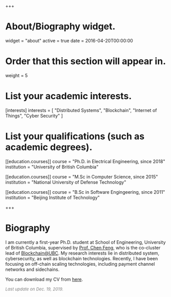 +++
# About/Biography widget.
widget = "about"
active = true
date = 2016-04-20T00:00:00

# Order that this section will appear in.
weight = 5

# List your academic interests.
[interests]
  interests = [
    "Distributed Systems",
    "Blockchain",
    "Internet of Things",
    "Cyber Security"
  ]

# List your qualifications (such as academic degrees).
[[education.courses]]
  course = "Ph.D. in Electrical Engineering, since 2018"
  institution = "University of British Columbia"

[[education.courses]]
  course = "M.Sc in Computer Science, since 2015"
  institution = "National University of Defense Technology"

[[education.courses]]
  course = "B.Sc in Software Engingeering, since 2011"
  institution = "Beijing Institute of Technology"

+++

# Biography

I am currently a first-year Ph.D. student at School of Engineering, University of British Columbia, supervised by [Prof. Chen Feng](https://people.ok.ubc.ca/cfeng01/index.html), who is the co-cluster lead of [Blockchain@UBC](https://blockchain.ubc.ca).
My research interests lie in distributed system, cybersecurity, as well as blockchain technologies.
Recently, I have been focusing on off-chain scaling technologies, including payment channel networks and sidechains.

You can download my CV from [here](https://fangyugai.me/files/cv.pdf).

<font color=gray size=2>*Last update on Dec. 19, 2019.*</font>

